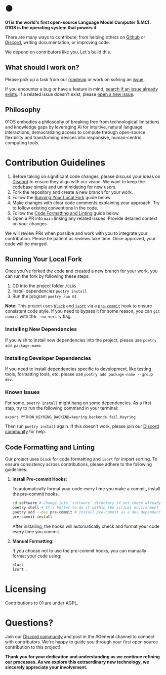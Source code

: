 # ●

**01 is the world's first open-source Language Model Computer (LMC). 01OS is the operating system that powers it**

There are many ways to contribute, from helping others on [Github](https://github.com/KillianLucas/01/issues) or [Discord](https://discord.gg/Hvz9Axh84z), writing documentation, or improving code.

We depend on contributors like you. Let's build this.

## What should I work on?

Please pick up a task from our [roadmap](https://github.com/KillianLucas/01/blob/main/ROADMAP.md) or work on solving an [issue](https://github.com/KillianLucas/01/issues).

If you encounter a bug or have a feature in mind, [search if an issue already exists](https://docs.github.com/en/github/searching-for-information-on-github/searching-on-github/searching-issues-and-pull-requests#search-by-the-title-body-or-comments). If a related issue doesn't exist, please [open a new issue](https://github.com/KillianLucas/01/issues/new/choose).

## Philosophy

01OS embodies a philosophy of breaking free from technological limitations and knowledge gaps by leveraging AI for intuitive, natural language interactions, democratizing access to compute through open-source flexibility and transforming devices into responsive, human-centric computing tools.

# Contribution Guidelines

1. Before taking on significant code changes, please discuss your ideas on [Discord](https://discord.gg/Hvz9Axh84z) to ensure they align with our vision. We want to keep the codebase simple and unintimidating for new users.
2. Fork the repository and create a new branch for your work.
3. Follow the [Running Your Local Fork](https://github.com/KillianLucas/01/blob/main/CONTRIBUTING.md#running-your-local-fork) guide below.
4. Make changes with clear code comments explaining your approach. Try to follow existing conventions in the code.
5. Follow the [Code Formatting and Linting](https://github.com/KillianLucas/01/blob/main/CONTRIBUTING.md#code-formatting-and-linting) guide below.
6. Open a PR into `main` linking any related issues. Provide detailed context on your changes.

We will review PRs when possible and work with you to integrate your contribution. Please be patient as reviews take time. Once approved, your code will be merged.

## Running Your Local Fork

Once you've forked the code and created a new branch for your work, you can run the fork by following these steps:

1. CD into the project folder `/01OS`
2. Install dependencies `poetry install`
3. Run the program `poetry run 01`

**Note**: This project uses [`black`](https://black.readthedocs.io/en/stable/index.html) and [`isort`](https://pypi.org/project/isort/) via a [`pre-commit`](https://pre-commit.com/) hook to ensure consistent code style. If you need to bypass it for some reason, you can `git commit` with the `--no-verify` flag.

### Installing New Dependencies

If you wish to install new dependencies into the project, please use `poetry add package-name`.

### Installing Developer Dependencies

If you need to install dependencies specific to development, like testing tools, formatting tools, etc. please use `poetry add package-name --group dev`.

### Known Issues

For some, `poetry install` might hang on some dependencies. As a first step, try to run the following command in your terminal:

`export PYTHON_KEYRING_BACKEND=keyring.backends.fail.Keyring`

Then run `poetry install` again. If this doesn't work, please join our [Discord community](https://discord.gg/Hvz9Axh84z) for help.

## Code Formatting and Linting

Our project uses `black` for code formatting and `isort` for import sorting. To ensure consistency across contributions, please adhere to the following guidelines:

1. **Install Pre-commit Hooks**:

   To automatically format your code every time you make a commit, install the pre-commit hooks.

   ```bash
   cd software # Change into `software` directory if not there already.
   poetry shell # It's better to do it within the virtual environment of your project
   poetry add --dev pre-commit # Install pre-commit as a dev dependency
   pre-commit install
   ```

   After installing, the hooks will automatically check and format your code every time you commit.

2. **Manual Formatting**:

   If you choose not to use the pre-commit hooks, you can manually format your code using:

   ```bash
   black .
   isort .
   ```

# Licensing

Contributions to 01 are under AGPL.

# Questions?

Join our [Discord community](https://discord.gg/Hvz9Axh84z) and post in the #General channel to connect with contributors. We're happy to guide you through your first open source contribution to this project!

**Thank you for your dedication and understanding as we continue refining our processes. As we explore this extraordinary new technology, we sincerely appreciate your involvement.**

